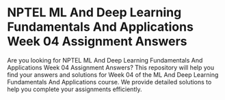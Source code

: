# NPTEL ML And Deep Learning Fundamentals And Applications Week 04 Assignment Answers

Are you looking for NPTEL ML And Deep Learning Fundamentals And Applications Week 04 Assignment Answers? This repository will help you find your answers and solutions for Week 04 of the ML And Deep Learning Fundamentals And Applications course. We provide detailed solutions to help you complete your assignments efficiently.